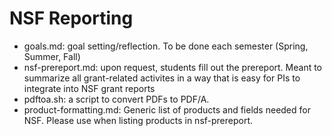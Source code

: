# NSF Reporting

* goals.md: goal setting/reflection. To be done each semester (Spring, Summer, Fall)
* nsf-prereport.md: upon request, students fill out the prereport. Meant to
  summarize all grant-related activites in a way that is easy for PIs to
  integrate into NSF grant reports
* pdftoa.sh: a script to convert PDFs to PDF/A. 
* product-formatting.md: Generic list of products and fields needed for NSF.
  Please use when listing products in nsf-prereport. 
